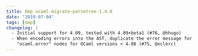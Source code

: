 ```yaml
---
title: Omp ocaml-migrate-parsetree-1.4.0
date: "2019-07-04"
tags: [omp]
changelog: |
  - Initial support for 4.09, tested with 4.09+beta1 (#76, @hhugo)
  - When encoding errors into the AST, duplicate the error message for
    "ocaml.error" nodes for OCaml versions < 4.08 (#75, @xclerc)
---
```



